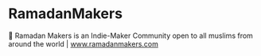 # RamadanMakers
🌙 Ramadan Makers is an Indie-Maker Community open to all muslims from around the world | www.ramadanmakers.com
